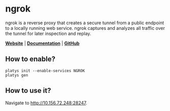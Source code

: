 # ngrok

ngrok is a reverse proxy that creates a secure tunnel from a public endpoint to a locally running web service. ngrok captures and analyzes all traffic over the tunnel for later inspection and replay. 

**[Website](https://ngrok.com/)** | **[Documentation](https://ngrok.com/docs)** | **[GitHub](https://github.com/ngrok/snap-ngrok)**

## How to enable?

```
platys init --enable-services NGROK
platys gen
```

## How to use it?

Navigate to <http://10.156.72.248:28247>.


